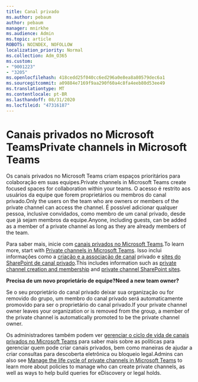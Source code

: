 ```yaml
---
title: Canal privado
ms.author: pebaum
author: pebaum
manager: mnirkhe
ms.audience: Admin
ms.topic: article
ROBOTS: NOINDEX, NOFOLLOW
localization_priority: Normal
ms.collection: Adm_O365
ms.custom:
- "9001223"
- "3205"
ms.openlocfilehash: 418cedd25f040cc6ed296a0e8ea8a80579dec6a1
ms.sourcegitcommit: a09884e7169f9aa290f60a4c8fa4eeb80d53ee49
ms.translationtype: MT
ms.contentlocale: pt-BR
ms.lasthandoff: 08/31/2020
ms.locfileid: "47316187"
---
```

# <a name="private-channels-in-microsoft-teams"></a><span data-ttu-id="41de1-102">Canais privados no Microsoft Teams</span><span class="sxs-lookup"><span data-stu-id="41de1-102">Private channels in Microsoft Teams</span></span>

<span data-ttu-id="41de1-103">Os canais privados no Microsoft Teams criam espaços prioritários para colaboração em suas equipes.</span><span class="sxs-lookup"><span data-stu-id="41de1-103">Private channels in Microsoft Teams create focused spaces for collaboration within your teams.</span></span> <span data-ttu-id="41de1-104">O acesso é restrito aos usuários da equipe que forem proprietários ou membros do canal privado.</span><span class="sxs-lookup"><span data-stu-id="41de1-104">Only the users on the team who are owners or members of the private channel can access the channel.</span></span> <span data-ttu-id="41de1-105">É possível adicionar qualquer pessoa, inclusive convidados, como membro de um canal privado, desde que já sejam membros da equipe.</span><span class="sxs-lookup"><span data-stu-id="41de1-105">Anyone, including guests, can be added as a member of a private channel as long as they are already members of the team.</span></span>

<span data-ttu-id="41de1-106">Para saber mais, inicie com [canais privados no Microsoft Teams](https://docs.microsoft.com/MicrosoftTeams/private-channels).</span><span class="sxs-lookup"><span data-stu-id="41de1-106">To learn more, start with [Private channels in Microsoft Teams](https://docs.microsoft.com/MicrosoftTeams/private-channels).</span></span> <span data-ttu-id="41de1-107">Isso inclui informações como a [criação e a associação de canal](https://docs.microsoft.com/MicrosoftTeams/private-channels#private-channel-creation-and-membership) privado e [sites do SharePoint de canal privado](https://docs.microsoft.com/MicrosoftTeams/private-channels#private-channel-sharepoint-sites).</span><span class="sxs-lookup"><span data-stu-id="41de1-107">This includes information such as [private channel creation and membership](https://docs.microsoft.com/MicrosoftTeams/private-channels#private-channel-creation-and-membership) and [private channel SharePoint sites](https://docs.microsoft.com/MicrosoftTeams/private-channels#private-channel-sharepoint-sites).</span></span>

<span data-ttu-id="41de1-108">**Precisa de um novo proprietário de equipe?**</span><span class="sxs-lookup"><span data-stu-id="41de1-108">**Need a new team owner?**</span></span>

<span data-ttu-id="41de1-109">Se o seu proprietário do canal privado deixar sua organização ou for removido do grupo, um membro do canal privado será automaticamente promovido para ser o proprietário do canal privado.</span><span class="sxs-lookup"><span data-stu-id="41de1-109">If your private channel owner leaves your organization or is removed from the group, a member of the private channel is automatically promoted to be the private channel owner.</span></span>

<span data-ttu-id="41de1-110">Os administradores também podem ver [gerenciar o ciclo de vida de canais privados no Microsoft Teams](https://docs.microsoft.com/MicrosoftTeams/private-channels-life-cycle-management) para saber mais sobre as políticas para gerenciar quem pode criar canais privados, bem como maneiras de ajudar a criar consultas para descoberta eletrônica ou bloqueio legal.</span><span class="sxs-lookup"><span data-stu-id="41de1-110">Admins can also see [Manage the life cycle of private channels in Microsoft Teams](https://docs.microsoft.com/MicrosoftTeams/private-channels-life-cycle-management) to learn more about policies to manage who can create private channels, as well as ways to help build queries for eDiscovery or legal holds.</span></span>
